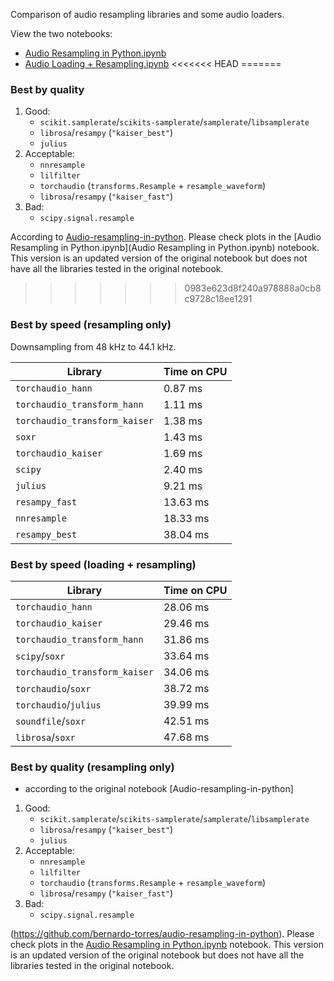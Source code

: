 Comparison of audio resampling libraries and some audio loaders.

View the two notebooks:

- [Audio Resampling in Python.ipynb](https://github.com/bernardo-torres/audio-resampling-in-python/blob/master/Audio%20Resampling%20in%20Python.ipynb)
- [Audio Loading + Resampling.ipynb](https://github.com/bernardo-torres/audio-resampling-in-python/blob/master/Audio%20Loading%20%2B%20Resampling.ipynb)
<<<<<<< HEAD
=======

### Best by quality

1. Good:
   - `scikit.samplerate`/`scikits-samplerate`/`samplerate`/`libsamplerate`
   - `librosa`/`resampy` (`"kaiser_best"`)
   - `julius`
3. Acceptable:
   - `nnresample`
   - `lilfilter`
   - `torchaudio` (`transforms.Resample` + `resample_waveform`)
   - `librosa`/`resampy` (`"kaiser_fast"`)
5. Bad:
   - `scipy.signal.resample`


According to [Audio-resampling-in-python](https://github.com/bernardo-torres/audio-resampling-in-python). Please check plots in the [Audio Resampling in Python.ipynb](Audio Resampling in Python.ipynb) notebook. This version is an updated version of the original notebook but does not have all the libraries tested in the original notebook.
>>>>>>> 0983e623d8f240a978888a0cb8c9728c18ee1291


### Best by speed (resampling only)


Downsampling from 48 kHz to 44.1 kHz.


| Library | Time on CPU |
| - | - |
| `torchaudio_hann` | 0.87 ms |
| `torchaudio_transform_hann` | 1.11 ms |
| `torchaudio_transform_kaiser` | 1.38 ms |
| `soxr` | 1.43 ms |
| `torchaudio_kaiser` | 1.69 ms |
| `scipy` | 2.40 ms |
| `julius` | 9.21 ms |
| `resampy_fast` | 13.63 ms |
| `nnresample` | 18.33 ms |
| `resampy_best` | 38.04 ms |



### Best by speed (loading + resampling)

<!-- L: load, R: resample libs
L: torchaudio- \nR: torchaudio_hann              28.058083
L: torchaudio- \nR: torchaudio_kaiser            29.464524
L: torchaudio- \nR: torchaudio_transform_hann    31.858430
L: scipy- \nR: soxr                              33.637649
L: torchaudio- \nR: soxr                         38.724915
L: torchaudio- \nR: julius                       39.991616
L: soundfile- \nR: soxr                          42.511529
L: librosa- \nR: soxr                            47.683907 -->

| Library | Time on CPU |
| - | - |
| `torchaudio_hann` | 28.06 ms |
| `torchaudio_kaiser` | 29.46 ms |
| `torchaudio_transform_hann` | 31.86 ms |
| `scipy`/`soxr` | 33.64 ms |
| `torchaudio_transform_kaiser` | 34.06 ms |
| `torchaudio`/`soxr` | 38.72 ms |
| `torchaudio`/`julius` | 39.99 ms |
| `soundfile`/`soxr` | 42.51 ms |
| `librosa`/`soxr` | 47.68 ms |


### Best by quality (resampling only)

* according to the original notebook [Audio-resampling-in-python]

1. Good:
   - `scikit.samplerate`/`scikits-samplerate`/`samplerate`/`libsamplerate`
   - `librosa`/`resampy` (`"kaiser_best"`)
   - `julius`
3. Acceptable:
   - `nnresample`
   - `lilfilter`
   - `torchaudio` (`transforms.Resample` + `resample_waveform`)
   - `librosa`/`resampy` (`"kaiser_fast"`)
5. Bad:
   - `scipy.signal.resample`


(https://github.com/bernardo-torres/audio-resampling-in-python). Please check plots in the [Audio Resampling in Python.ipynb](https://github.com/bernardo-torres/audio-resampling-in-python/blob/master/Audio%20Resampling%20in%20Python.ipynb) notebook. This version is an updated version of the original notebook but does not have all the libraries tested in the original notebook.

